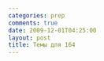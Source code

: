 ```yaml
---
categories: prep
comments: true
date: 2009-12-01T04:25:00
layout: post
title: Темы для 164
---
```


